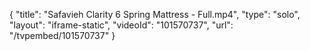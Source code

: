 {
    "title": "Safavieh Clarity 6 Spring Mattress - Full.mp4",
    "type": "solo",
    "layout": "iframe-static",
    "videoId": "101570737",
    "url": "\/tvpembed\/101570737"
}